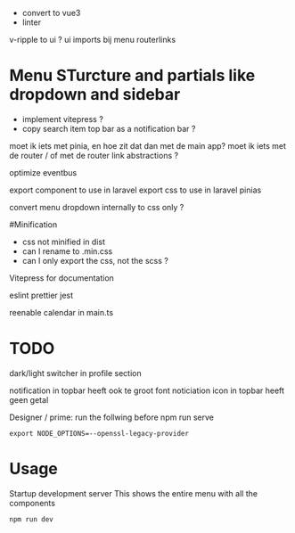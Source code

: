 - convert to vue3
- linter

v-ripple to ui ?
ui imports bij menu
routerlinks




# Menu STurcture and partials like dropdown and sidebar





- implement vitepress ?
- copy search item top bar as a notification bar ?

moet ik iets met pinia, en hoe zit dat dan met de main app?
moet ik iets met de router / of met de router link abstractions ?

optimize eventbus


export component to use in laravel
export css to use in laravel
pinias


convert menu dropdown internally to css only ?



#Minification
- css not minified in dist
- can I rename to .min.css
- can I only export the css, not the scss ?


Vitepress for documentation

eslint
prettier
jest

reenable calendar in main.ts

# TODO
dark/light switcher in profile section

notification in topbar heeft ook te groot font
noticiation icon in topbar heeft geen getal


Designer / prime:
run the follwing before npm run serve
```
export NODE_OPTIONS=--openssl-legacy-provider
```


# Usage
Startup development server
This shows the entire menu with all the components
```
npm run dev
```

